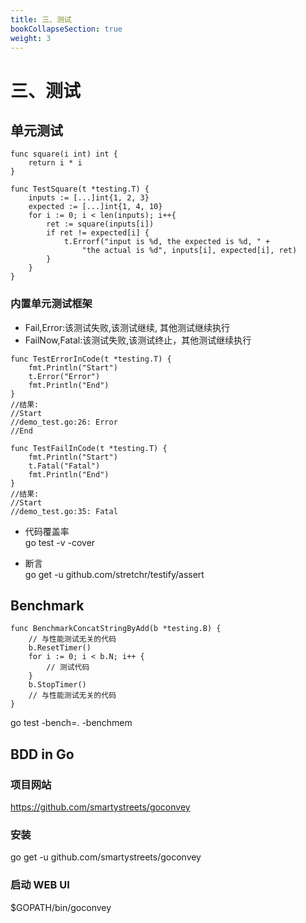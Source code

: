 ```yaml
---
title: 三、测试
bookCollapseSection: true
weight: 3
---
```


# 三、测试
## 单元测试
```$xslt
func square(i int) int {
	return i * i
}

func TestSquare(t *testing.T) {
    inputs := [...]int{1, 2, 3}
    expected := [...]int{1, 4, 10}
    for i := 0; i < len(inputs); i++{
        ret := square(inputs[i])
        if ret != expected[i] {
            t.Errorf("input is %d, the expected is %d, " +
                "the actual is %d", inputs[i], expected[i], ret)
        }
    }
}

```

### 内置单元测试框架
* Fail,Error:该测试失败,该测试继续, 其他测试继续执行
* FailNow,Fatal:该测试失败,该测试终止，其他测试继续执行
```$xslt
func TestErrorInCode(t *testing.T) {
	fmt.Println("Start")
	t.Error("Error")
	fmt.Println("End")
}
//结果:
//Start
//demo_test.go:26: Error
//End

func TestFailInCode(t *testing.T) {
	fmt.Println("Start")
	t.Fatal("Fatal")
	fmt.Println("End")
}
//结果:
//Start
//demo_test.go:35: Fatal
```

* 代码覆盖率   
go test -v -cover

* 断言  
go get -u github.com/stretchr/testify/assert

## Benchmark
```$xslt
func BenchmarkConcatStringByAdd(b *testing.B) {
	// 与性能测试无关的代码
	b.ResetTimer()
	for i := 0; i < b.N; i++ {
		// 测试代码
	}
	b.StopTimer()
	// 与性能测试无关的代码
}
```
go test -bench=. -benchmem

## BDD in Go
### 项目网站
https://github.com/smartystreets/goconvey

### 安装
go get -u github.com/smartystreets/goconvey

### 启动 WEB UI
$GOPATH/bin/goconvey

